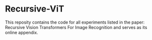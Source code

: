 # Recursive-ViT
This reposity contains the code for all experiments listed in the paper: Recursive Vision Transformers For Image Recognition
and serves as its online appendix.
